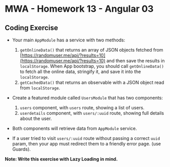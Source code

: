 # MWA - Homework 13 - Angular 03
## Coding Exercise
* Your main `AppModule` has a service with two methods: 
  1. `getOnlineData()` that returns an array of JSON objects fetched from [https://randomuser.me/api/?results=10](https://randomuser.me/api/?results=10) and then save the results in `localStorage`. When App bootstrap, you should call `getOnlineData()` to fetch all the online data, stringify it, and save it into the `localStorage`. 
  2. `getCachedData()` that returns an observable with a JSON object read from `localStorage`.

  
* Create a featured module called `UsersModule` that has two components:
  1. `users` component, with `users` route, showing a list of users.
  2. `userdetails` component, with `users/:uuid` route, showing full details about the user.
* Both components will retrieve data from `AppModule` service.
* If a user tried to visit `users/:uuid` route without passing a correct `uuid` param, then your app must redirect them to a friendly error page. (use Guards).  
  
**Note: Write this exercise with Lazy Loading in mind.**

